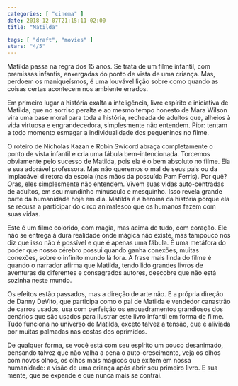 ```yaml
---
categories: [ "cinema" ]
date: 2018-12-07T21:15:11-02:00
title: "Matilda"

tags: [ "draft", "movies" ]
stars: "4/5"
---
```

Matilda passa na regra dos 15 anos. Se trata de um filme infantil, com premissas infantis, enxergadas do ponto de vista de uma criança. Mas, perdoem os maniqueísmos, é uma louvável lição sobre como quando as coisas certas acontecem nos ambiente errados.

Em primeiro lugar a história exalta a inteligência, livre espírito e iniciativa de Matilda, que no sorriso peralta e ao mesmo tempo honesto de Mara Wilson vira uma base moral para toda a história, recheada de adultos que, alheios à vida virtuosa e engrandecedora, simplesmente não entendem. Pior: tentam a todo momento esmagar a individualidade dos pequeninos no filme.

O roteiro de Nicholas Kazan e Robin Swicord abraça completamente o ponto de vista infantil e cria uma fábula bem-intencionada. Torcemos obviamente pelo sucesso de Matilda, pois ela é o bem absoluto no filme. Ela e sua adorável professora. Mas não queremos o mal de seus pais ou da implacável diretora da escola (nas mãos da possuída Pam Ferris). Por quê? Oras, eles simplesmente não entendem. Vivem suas vidas auto-centradas de adultos, em seu mundinho minúsculo e mesquinho. Isso revela grande parte da humanidade hoje em dia. Matilda é a heroína da história porque ela se recusa a participar do circo animalesco que os humanos fazem com suas vidas.

Este é um filme colorido, com magia, mas acima de tudo, com coração. Ele não se entrega à dura realidade onde mágica não existe, mas tampouco nos diz que isso não é possível e que é apenas uma fábula. É uma metáfora do poder que nosso cérebro possui quando ganha conexões, muitas conexões, sobre o infinito mundo lá fora. A frase mais linda do filme é quando o narrador afirma que Matilda, tendo lido grandes livros de aventuras de diferentes e consagrados autores, descobre que não está sozinha neste mundo.

Os efeitos estão passados, mas a direção de arte não. E a própria direção de Danny DeVito, que participa como o pai de Matilda e vendedor canastrão de carros usados, usa com perfeição os enquadramentos grandiosos dos cenários que são usados para ilustrar este livro infantil em forma de filme. Tudo funciona no universo de Matilda, exceto talvez a tensão, que é aliviada por muitas palmadas nas costas dos oprimidos.

De qualquer forma, se você está com seu espírito um pouco desanimado, pensando talvez que não valha a pena o auto-crescimento, veja os olhos com novos olhos, os olhos mais mágicos que exitem em nossa humanidade: a visão de uma criança após abrir seu primeiro livro. E sua mente, que se expande e que nunca mais se contrai.
